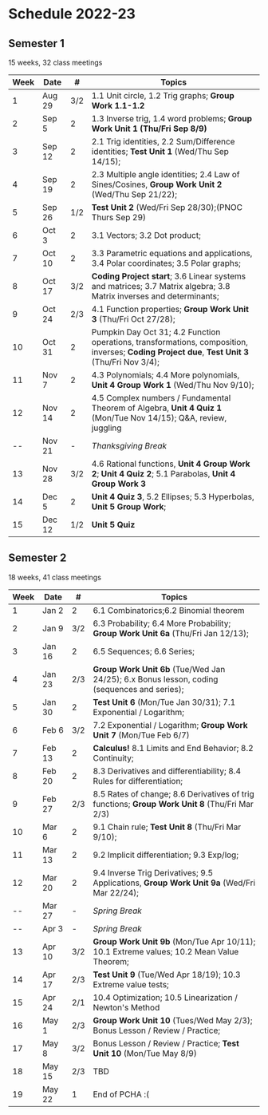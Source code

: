 # Schedule 2022-23

## Semester 1

15 weeks, 32 class meetings

|Week|Date  |#|Topics|
|----|------|-|------|
|1   |Aug 29|3/2|1.1 Unit circle, 1.2 Trig graphs; __Group Work 1.1-1.2__|
|2   |Sep 5 |2|1.3 Inverse trig, 1.4 word problems; __Group Work Unit 1 (Thu/Fri Sep 8/9)__ |
|3   |Sep 12|2|2.1 Trig identities, 2.2 Sum/Difference identities; __Test Unit 1__ (Wed/Thu Sep 14/15); |
|4   |Sep 19|2|2.3 Multiple angle identities; 2.4 Law of Sines/Cosines, __Group Work Unit 2__ (Wed/Thu Sep 21/22); |
|5   |Sep 26|1/2|__Test Unit 2__ (Wed/Fri Sep 28/30);(PNOC Thurs Sep 29) |
|6   |Oct 3 |2|3.1 Vectors; 3.2 Dot product; |
|7   |Oct 10|2|3.3 Parametric equations and applications, 3.4 Polar coordinates; 3.5 Polar graphs; |
|8   |Oct 17|3/2|__Coding Project start__; 3.6 Linear systems and matrices; 3.7 Matrix algebra; 3.8 Matrix inverses and determinants;|
|9   |Oct 24|2/3|4.1 Function properties; __Group Work Unit 3__ (Thu/Fri Oct 27/28); |
|10  |Oct 31|2|Pumpkin Day Oct 31; 4.2 Function operations, transformations, composition, inverses; __Coding Project due__, __Test Unit 3__ (Thu/Fri Nov 3/4);  |
|11  |Nov 7 |2|4.3 Polynomials; 4.4 More polynomials, __Unit 4 Group Work 1__ (Wed/Thu Nov 9/10); |
|12  |Nov 14|2|4.5 Complex numbers / Fundamental Theorem of Algebra, __Unit 4 Quiz 1__ (Mon/Tue Nov 14/15); Q&A, review, juggling|
|--  |Nov 21|-|_Thanksgiving Break_|
|13  |Nov 28|3/2|4.6 Rational functions, __Unit 4 Group Work 2__; __Unit 4 Quiz 2__; 5.1 Parabolas, __Unit 4 Group Work 3__ |
|14  |Dec 5 |2|__Unit 4 Quiz 3__, 5.2 Ellipses;  5.3 Hyperbolas, __Unit 5 Group Work__; |
|15  |Dec 12|1/2| __Unit 5 Quiz__ |

## Semester 2

18 weeks, 41 class meetings

|Week|Date  |#|Topics|
|----|------|-|----------------------------------------|
|1   |Jan 2 |2|6.1 Combinatorics;6.2 Binomial theorem|
|2   |Jan 9 |3/2| 6.3 Probability; 6.4 More Probability; __Group Work Unit 6a__ (Thu/Fri Jan 12/13);|
|3   |Jan 16|2|6.5 Sequences; 6.6 Series; |
|4   |Jan 23|2/3| __Group Work Unit 6b__ (Tue/Wed Jan 24/25); 6.x Bonus lesson, coding (sequences and series);|
|5   |Jan 30|2| __Test Unit 6__ (Mon/Tue Jan 30/31); 7.1 Exponential / Logarithm;|
|6   |Feb 6 |3/2| 7.2 Exponential / Logarithm; __Group Work Unit 7__ (Mon/Tue Feb 6/7) |
|7   |Feb 13|2|__Calculus!__ 8.1 Limits and End Behavior; 8.2 Continuity; |
|8   |Feb 20|2|8.3 Derivatives and differentiability; 8.4 Rules for differentiation; |
|9   |Feb 27|2/3|8.5 Rates of change; 8.6 Derivatives of trig functions; __Group Work Unit 8__ (Thu/Fri Mar 2/3) |
|10  |Mar 6 |2|9.1 Chain rule; __Test Unit 8__ (Thu/Fri Mar 9/10); |
|11  |Mar 13|2|9.2 Implicit differentiation; 9.3 Exp/log;  |
|12  |Mar 20|2|9.4 Inverse Trig Derivatives; 9.5 Applications, __Group Work Unit 9a__ (Wed/Fri Mar 22/24);|
|--  |Mar 27|-|_Spring Break_|
|--  |Apr 3 |-|_Spring Break_|
|13  |Apr 10|3/2|__Group Work Unit 9b__ (Mon/Tue Apr 10/11); 10.1 Extreme values; 10.2 Mean Value Theorem; |
|14  |Apr 17|2/3|__Test Unit 9__ (Tue/Wed Apr 18/19); 10.3 Extreme value tests; |
|15  |Apr 24|2/1|10.4 Optimization; 10.5 Linearization / Newton's Method|
|16  |May 1 |2/3|__Group Work Unit 10__ (Tues/Wed May 2/3); Bonus Lesson / Review / Practice;|
|17  |May 8 |3/2|Bonus Lesson / Review / Practice; __Test Unit 10__ (Mon/Tue May 8/9)|
|18  |May 15|2/3|TBD|
|19  |May 22|1|End of PCHA :( |

